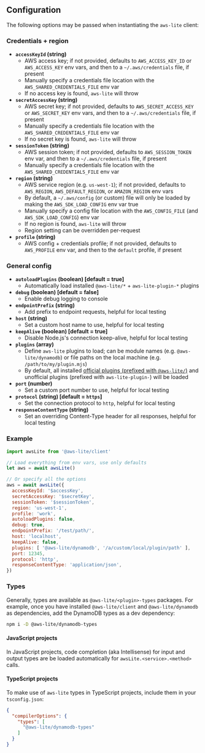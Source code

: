## Configuration

The following options may be passed when instantiating the `aws-lite` client:


### Credentials + region

- **`accessKeyId` (string)**
  - AWS access key; if not provided, defaults to `AWS_ACCESS_KEY_ID` or `AWS_ACCESS_KEY` env vars, and then to a `~/.aws/credentials` file, if present
  - Manually specify a credentials file location with the `AWS_SHARED_CREDENTIALS_FILE` env var
  - If no access key is found, `aws-lite` will throw
- **`secretAccessKey` (string)**
  - AWS secret key; if not provided, defaults to `AWS_SECRET_ACCESS_KEY` or `AWS_SECRET_KEY` env vars, and then to a `~/.aws/credentials` file, if present
  - Manually specify a credentials file location with the `AWS_SHARED_CREDENTIALS_FILE` env var
  - If no secret key is found, `aws-lite` will throw
- **`sessionToken` (string)**
  - AWS session token; if not provided, defaults to `AWS_SESSION_TOKEN` env var, and then to a `~/.aws/credentials` file, if present
  - Manually specify a credentials file location with the `AWS_SHARED_CREDENTIALS_FILE` env var
- **`region` (string)**
  - AWS service region (e.g. `us-west-1`); if not provided, defaults to `AWS_REGION`, `AWS_DEFAULT_REGION`, or `AMAZON_REGION` env vars
  - By default, a `~/.aws/config` (or custom) file will only be loaded by making the `AWS_SDK_LOAD_CONFIG` env var true
  - Manually specify a config file location with the `AWS_CONFIG_FILE` (and `AWS_SDK_LOAD_CONFIG`) env var
  - If no region is found, `aws-lite` will throw
  - Region setting can be overridden per-request
- **`profile` (string)**
  - AWS config + credentials profile; if not provided, defaults to `AWS_PROFILE` env var, and then to the `default` profile, if present


### General config

- **`autoloadPlugins` (boolean) [default = true]**
  - Automatically load installed `@aws-lite/*` + `aws-lite-plugin-*` plugins
- **`debug` (boolean) [default = false]**
  - Enable debug logging to console
- **`endpointPrefix` (string)**
  - Add prefix to endpoint requests, helpful for local testing
- **`host` (string)**
  - Set a custom host name to use, helpful for local testing
- **`keepAlive` (boolean) [default = true]**
  - Disable Node.js's connection keep-alive, helpful for local testing
- **`plugins` (array)**
  - Define `aws-lite` plugins to load; can be module names (e.g. `@aws-lite/dynamodb`) or file paths on the local machine (e.g. `/path/to/my/plugin.mjs`)
  - By default, all installed [official plugins (prefixed with `@aws-lite/`)](#list-of-official-aws-lite-plugins) and unofficial plugins (prefixed with `aws-lite-plugin-`) will be loaded
- **`port` (number)**
  - Set a custom port number to use, helpful for local testing
- **`protocol` (string) [default = `https`]**
  - Set the connection protocol to `http`, helpful for local testing
- **`responseContentType` (string)**
  - Set an overriding Content-Type header for all responses, helpful for local testing


### Example

```js
import awsLite from '@aws-lite/client'

// Load everything from env vars, use only defaults
let aws = await awsLite()

// Or specify all the options
aws = await awsLite({
  accessKeyId: '$accessKey',
  secretAccessKey: '$secretKey',
  sessionToken: '$sessionToken',
  region: 'us-west-1',
  profile: 'work',
  autoloadPlugins: false,
  debug: true,
  endpointPrefix: '/test/path/',
  host: 'localhost',
  keepAlive: false,
  plugins: [ '@aws-lite/dynamodb', '/a/custom/local/plugin/path' ],
  port: 12345,
  protocol: 'http',
  responseContentType: 'application/json',
})
```


### Types

Generally, types are available as `@aws-lite/<plugin>-types` packages. For example, once you have installed `@aws-lite/client` and `@aws-lite/dynamodb` as dependencies, add the DynamoDB types as a dev dependency:

```sh
npm i -D @aws-lite/dynamodb-types
```


#### JavaScript projects

In JavaScript projects, code completion (aka Intellisense) for input and output types are be loaded automatically for `awsLite.<service>.<method>` calls.


#### TypeScript projects

To make use of `aws-lite` types in TypeScript projects, include them in your `tsconfig.json`:

```json
{
  "compilerOptions": {
    "types": [
      "@aws-lite/dynamodb-types"
    ]
  }
}
```
